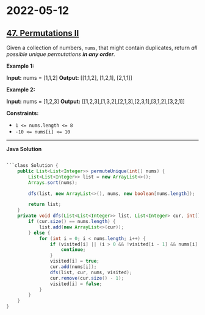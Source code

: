 # 2022-05-12

## [47. Permutations II](https://leetcode.com/problems/permutations-ii/)

Given a collection of numbers, `nums`, that might contain duplicates, return _all possible unique permutations **in any order**._

**Example 1:**

**Input:** nums = \[1,1,2\]
**Output:**
\[\[1,1,2\],
\[1,2,1\],
\[2,1,1\]\]

**Example 2:**

**Input:** nums = \[1,2,3\]
**Output:** \[\[1,2,3\],\[1,3,2\],\[2,1,3\],\[2,3,1\],\[3,1,2\],\[3,2,1\]\]

**Constraints:**

- `1 <= nums.length <= 8`
- `-10 <= nums[i] <= 10`

---

**Java Solution**

```java

```class Solution {
    public List<List<Integer>> permuteUnique(int[] nums) {
        List<List<Integer>> list = new ArrayList<>();
        Arrays.sort(nums);

        dfs(list, new ArrayList<>(), nums, new boolean[nums.length]);

        return list;
    }
    private void dfs(List<List<Integer>> list, List<Integer> cur, int[] nums, boolean[] visited) {
        if (cur.size() == nums.length) {
            list.add(new ArrayList<>(cur));
        } else {
            for (int i = 0; i < nums.length; i++) {
                if (visited[i] || (i > 0 && !visited[i - 1] && nums[i] == nums[i - 1])) {
                    continue;
                }
                visited[i] = true;
                cur.add(nums[i]);
                dfs(list, cur, nums, visited);
                cur.remove(cur.size() - 1);
                visited[i] = false;
            }
        }
    }
}
